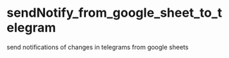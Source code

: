 # sendNotify_from_google_sheet_to_telegram
send notifications of changes in telegrams from google sheets
